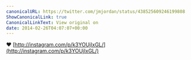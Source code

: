 ```yaml
---
canonicalURL: https://twitter.com/jmjordan/status/438525609246199808
ShowCanonicalLink: true
CanonicalLinkText: View original on
date: 2014-02-26T04:07:07+00:00
---
```

❤️ [http://instagram.com/p/k3YOUjIxGL/](http://instagram.com/p/k3YOUjIxGL/)